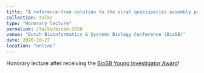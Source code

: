 ```yaml
---
title: "A reference-free solution to the viral quasispecies assembly problem"
collection: talks
type: "Honorary lecture"
permalink: /talks/biosb-2020
venue: "Dutch Bioinformatics & Systems Biology Conference (BioSB)"
date: 2020-10-27
location: "online"
---
```


Honorary lecture after receiving the [BioSB Young Investigator Award](https://www.biosb.nl/2020/10/jasmijn-baaijens-winner-of-the-biosb-young-investigator-award-2020/)!
